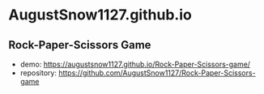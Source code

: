 # AugustSnow1127.github.io

## Rock-Paper-Scissors Game
- demo: https://augustsnow1127.github.io/Rock-Paper-Scissors-game/
- repository: https://github.com/AugustSnow1127/Rock-Paper-Scissors-game

